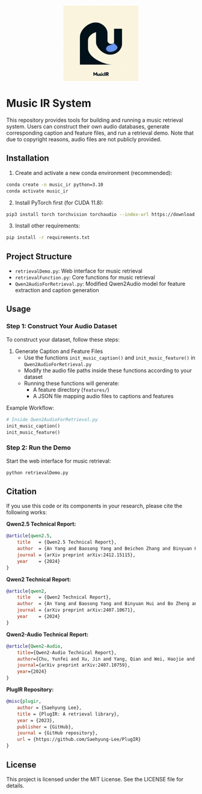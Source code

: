 <div align="center">
  <img src="assets/logo.webp" alt="MusicIR Logo" width="200"/>
</div>

# Music IR System

This repository provides tools for building and running a music retrieval system. Users can construct their own audio databases, generate corresponding caption and feature files, and run a retrieval demo. Note that due to copyright reasons, audio files are not publicly provided.

## Installation

1. Create and activate a new conda environment (recommended):
```bash
conda create -n music_ir python=3.10
conda activate music_ir
```

2. Install PyTorch first (for CUDA 11.8):
```bash
pip3 install torch torchvision torchaudio --index-url https://download.pytorch.org/whl/cu118
```

3. Install other requirements:
```bash
pip install -r requirements.txt
```

## Project Structure

- `retrievalDemo.py`: Web interface for music retrieval
- `retrievalFunction.py`: Core functions for music retrieval
- `Qwen2AudioForRetrieval.py`: Modified Qwen2Audio model for feature extraction and caption generation

## Usage

### Step 1: Construct Your Audio Dataset

To construct your dataset, follow these steps:

1. Generate Caption and Feature Files
   - Use the functions `init_music_caption()` and `init_music_feature()` in `Qwen2AudioForRetrieval.py`
   - Modify the audio file paths inside these functions according to your dataset
   - Running these functions will generate:
     - A feature directory (`features/`)
     - A JSON file mapping audio files to captions and features

Example Workflow:
```python
# Inside Qwen2AudioForRetrieval.py
init_music_caption()
init_music_feature()
```

### Step 2: Run the Demo

Start the web interface for music retrieval:
```bash
python retrievalDemo.py
```

## Citation

If you use this code or its components in your research, please cite the following works:

**Qwen2.5 Technical Report:**
```bibtex
@article{qwen2.5,
    title   = {Qwen2.5 Technical Report}, 
    author  = {An Yang and Baosong Yang and Beichen Zhang and Binyuan Hui and Bo Zheng and Bowen Yu and Chengyuan Li and Dayiheng Liu and Fei Huang and Haoran Wei and Huan Lin and Jian Yang and Jianhong Tu and Jianwei Zhang and Jianxin Yang and Jiaxi Yang and Jingren Zhou and Junyang Lin and Kai Dang and Keming Lu and Keqin Bao and Kexin Yang and Le Yu and Mei Li and Mingfeng Xue and Pei Zhang and Qin Zhu and Rui Men and Runji Lin and Tianhao Li and Tingyu Xia and Xingzhang Ren and Xuancheng Ren and Yang Fan and Yang Su and Yichang Zhang and Yu Wan and Yuqiong Liu and Zeyu Cui and Zhenru Zhang and Zihan Qiu},
    journal = {arXiv preprint arXiv:2412.15115},
    year    = {2024}
}
```

**Qwen2 Technical Report:**
```bibtex
@article{qwen2,
    title   = {Qwen2 Technical Report}, 
    author  = {An Yang and Baosong Yang and Binyuan Hui and Bo Zheng and Bowen Yu and Chang Zhou and Chengpeng Li and Chengyuan Li and Dayiheng Liu and Fei Huang and Guanting Dong and Haoran Wei and Huan Lin and Jialong Tang and Jialin Wang and Jian Yang and Jianhong Tu and Jianwei Zhang and Jianxin Ma and Jin Xu and Jingren Zhou and Jinze Bai and Jinzheng He and Junyang Lin and Kai Dang and Keming Lu and Keqin Chen and Kexin Yang and Mei Li and Mingfeng Xue and Na Ni and Pei Zhang and Peng Wang and Ru Peng and Rui Men and Ruize Gao and Runji Lin and Shijie Wang and Shuai Bai and Sinan Tan and Tianhang Zhu and Tianhao Li and Tianyu Liu and Wenbin Ge and Xiaodong Deng and Xiaohuan Zhou and Xingzhang Ren and Xinyu Zhang and Xipin Wei and Xuancheng Ren and Yang Fan and Yang Yao and Yichang Zhang and Yu Wan and Yunfei Chu and Yuqiong Liu and Zeyu Cui and Zhenru Zhang and Zhihao Fan},
    journal = {arXiv preprint arXiv:2407.10671},
    year    = {2024}
}
```

**Qwen2-Audio Technical Report:**
```bibtex
@article{Qwen2-Audio,
    title={Qwen2-Audio Technical Report},
    author={Chu, Yunfei and Xu, Jin and Yang, Qian and Wei, Haojie and Wei, Xipin and Guo,  Zhifang and Leng, Yichong and Lv, Yuanjun and He, Jinzheng and Lin, Junyang and Zhou, Chang and Zhou, Jingren},
    journal={arXiv preprint arXiv:2407.10759},
    year={2024}
}
```

**PlugIR Repository:**
```bibtex
@misc{plugir,
    author = {Saehyung Lee},
    title = {PlugIR: A retrieval library},
    year = {2023},
    publisher = {GitHub},
    journal = {GitHub repository},
    url = {https://github.com/Saehyung-Lee/PlugIR}
}
```

## License

This project is licensed under the MIT License. See the LICENSE file for details.